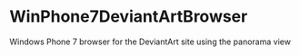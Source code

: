 WinPhone7DeviantArtBrowser
==========================

Windows Phone 7 browser for the DeviantArt site using the panorama view
